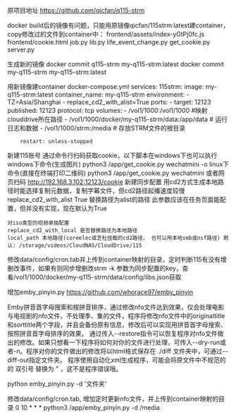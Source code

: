 原项目地址
https://github.com/qicfan/q115-strm

docker build后的镜像有问题，只能用原镜像qicfan/115strm:latest建container，copy修改过的文件到container中：
frontend/assets/index-yGtPj0fc.js
frontend/cookie.html
job.py
lib.py
life_event_change.py
get_cookie.py
server.py

生成新的镜像
docker commit q115-strm my-q115-strm:latest
docker commit my-q115-strm my-q115-strm:latest

用新镜像建container
    docker-compose.yml
    services:
      115strm:
        image: my-q115-strm:latest
        container_name: my-q115-strm
        environment:
          - TZ=Asia/Shanghai
          - replace_cd2_with_alist=True
        ports:
          - target: 12123
            published: 12123
            protocol: tcp
        volumes:
          - /vol1/1000:/vol1/1000 #映射clouddrive所在路径
          - /vol1/1000/docker/my-q115-strm/data:/app/data # 运行日志和数据
          - /vol1/1000/strm:/media # 存放STRM文件的根目录
    
        restart: unless-stopped


新建115账号
    通过命令行扫码获取cookie，以下脚本在windows下也可以执行
    windows下命令(生成图片)
        python3 /app/get_cookie.py wechatmini -o
    linux下命令(直接在终端打印二维码)
        python3 /app/get_cookie.py wechatmini
    或者网页扫码
        http://192.168.3.102:12123/cookie
新建同步配置
    用cd2方式生成本地路径时能选择复制元数据，复制字幕文件，但cd2路径起播速度较慢
    replace_cd2_with_alist True 替换路径为alist的路径
    此参数应该在任务页面能配置，但并没有实现，现在默认为True

    对iso类型的视频单独配置
    replace_cd2_with_local 是否替换路径为本地路径
    local_path 本地路径(coreelec或芝杜挂载的cd2路径， 也可以用本地smb或nsf路径) 默认: /storage/videos/CloudNAS/CloudDrive/115

修改data/config/cron.tab并上传到container映射的目录，定时判断115有没有增删改事件，如果有则同步增删改strm
-k 参数为同步配置的key，查看/vol1/1000/docker/my-q115-strm/data/config/libs.json获取

增加emby_pinyin.py
https://github.com/whorace97/emby_pinyin

Emby拼音首字母搜索和按拼音排序，通过修改nfo文件达到效果，仅会处理电影与电视剧的nfo文件，不处理季、集的文件，程序将修改nfo文件中的originaltitle和sorttitle两个字段，并且会备份原有信息，修改后可以实现用拼音首字母搜索、按照拼音首字母排序的效果。
通过传入--restore指令可以恢复程序对nfo文件做出的修改。如果只想看一下程序将如何对你的文件进行处理，可传入--dry-run或者-n。程序对你的文件做出的修改将以html格式保存在 ./diff 文件夹中，可通过--diff-out指定文件夹。
程序使用自动化xml生成程序，可能会将原文件中不规范的的 双引号 替换为 " ，这不是程序错误哦。

python emby_pinyin.py -d '文件夹'

修改data/config/cron.tab, 增加定时更新nfo文件，并上传到container映射的目录
0 10 * * * python3 /app/emby_pinyin.py -d /media

